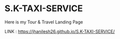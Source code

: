 # S.K-TAXI-SERVICE

Here is my Tour & Travel Landing Page

LINK : https://jhanilesh26.github.io/S.K-TAXI-SERVICE/
